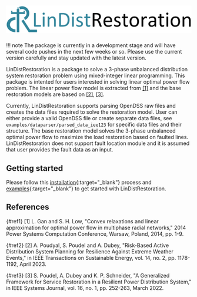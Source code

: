 # ![](logo.png)

!!! note
    The package is currently in a development stage and will have several code pushes in the next few weeks or so. Please use the current version carefully and stay updated with the latest version.

LinDistRestoration is a package to solve a 3-phase unbalanced distribution system restoration problem using mixed-integer linear programming. This package is intented for users interested in solving linear optimal power flow problem. The linear power flow model is extracted from [[1]](#ref1) and the base restoration models are based on [[2]](#ref2), [[3]](#ref3).

Currently, LinDistRestoration supports parsing OpenDSS raw files and creates the data files required to solve the restoration model. User can either provide a valid OpenDSS file or create separate data files, see `examples/dataparser/parsed_data_iee123` for specific data files and their structure. The base restoration model solves the 3-phase unbalanced optimal power flow to maximize the load restoration based on faulted lines. LinDistRestoration does not support fault location module and it is assumed that user provides the fault data as an input. 

## Getting started
Please follow this [installation](installation/installation.md){:target="_blank"} process and [examples](example/examples.md){:target="_blank"} to get started with LinDistRestoration.

## References
[](){#ref1}
[1] L. Gan and S. H. Low, "Convex relaxations and linear approximation for optimal power flow in multiphase radial networks," 2014 Power Systems Computation Conference, Warsaw, Poland, 2014, pp. 1-9.

[](){#ref2}
[2] A. Poudyal, S. Poudel and A. Dubey, "Risk-Based Active Distribution System Planning for Resilience Against Extreme Weather Events," in IEEE Transactions on Sustainable Energy, vol. 14, no. 2, pp. 1178-1192, April 2023.

[](){#ref3}
[3] S. Poudel, A. Dubey and K. P. Schneider, "A Generalized Framework for Service Restoration in a Resilient Power Distribution System," in IEEE Systems Journal, vol. 16, no. 1, pp. 252-263, March 2022.
